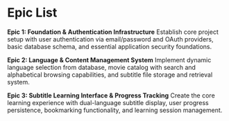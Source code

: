 # Epic List

**Epic 1: Foundation & Authentication Infrastructure**
Establish core project setup with user authentication via email/password and OAuth providers, basic database schema, and essential application security foundations.

**Epic 2: Language & Content Management System**
Implement dynamic language selection from database, movie catalog with search and alphabetical browsing capabilities, and subtitle file storage and retrieval system.

**Epic 3: Subtitle Learning Interface & Progress Tracking**
Create the core learning experience with dual-language subtitle display, user progress persistence, bookmarking functionality, and learning session management.
